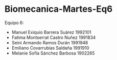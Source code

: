 # Biomecanica-Martes-Eq6
Equipo 6:
- Manuel Exiquio Barrera Suárez   1992101
- Fatima Montserrat Castro Nuñez  1991834
- Seini Armando Ramos Durán       1991948
- Emiliano Covarrubias Saldaña    1991910
- Melanie Sofía Sánchez Barbosa   1902265
